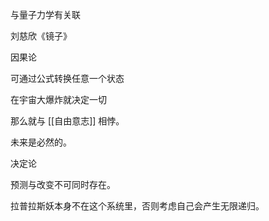 与量子力学有关联

刘慈欣《镜子》

因果论

可通过公式转换任意一个状态

在宇宙大爆炸就决定一切

那么就与 [[自由意志]] 相悖。

未来是必然的。 

决定论

预测与改变不可同时存在。

拉普拉斯妖本身不在这个系统里，否则考虑自己会产生无限递归。 


